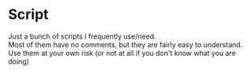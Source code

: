 # Script

Just a bunch of scripts I frequently use/need. \
Most of them have no comments, but they are fairly easy to understand. \
Use them at your own risk (or not at all if you don't know what you are doing)
